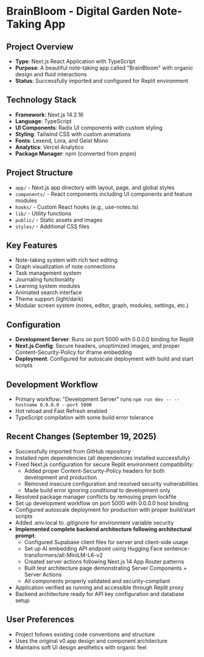 # BrainBloom - Digital Garden Note-Taking App

## Project Overview
- **Type**: Next.js React Application with TypeScript
- **Purpose**: A beautiful note-taking app called "BrainBloom" with organic design and fluid interactions
- **Status**: Successfully imported and configured for Replit environment

## Technology Stack
- **Framework**: Next.js 14.2.16
- **Language**: TypeScript
- **UI Components**: Radix UI components with custom styling
- **Styling**: Tailwind CSS with custom animations
- **Fonts**: Lexend, Lora, and Geist Mono
- **Analytics**: Vercel Analytics
- **Package Manager**: npm (converted from pnpm)

## Project Structure
- `app/` - Next.js app directory with layout, page, and global styles
- `components/` - React components including UI components and feature modules
- `hooks/` - Custom React hooks (e.g., use-notes.ts)
- `lib/` - Utility functions
- `public/` - Static assets and images
- `styles/` - Additional CSS files

## Key Features
- Note-taking system with rich text editing
- Graph visualization of note connections
- Task management system
- Journaling functionality
- Learning system modules
- Animated search interface
- Theme support (light/dark)
- Modular screen system (notes, editor, graph, modules, settings, etc.)

## Configuration
- **Development Server**: Runs on port 5000 with 0.0.0.0 binding for Replit
- **Next.js Config**: Secure headers, unoptimized images, and proper Content-Security-Policy for iframe embedding
- **Deployment**: Configured for autoscale deployment with build and start scripts

## Development Workflow
- Primary workflow: "Development Server" runs `npm run dev -- --hostname 0.0.0.0 --port 5000`
- Hot reload and Fast Refresh enabled
- TypeScript compilation with some build error tolerance

## Recent Changes (September 19, 2025)
- Successfully imported from GitHub repository
- Installed npm dependencies (all dependencies installed successfully)  
- Fixed Next.js configuration for secure Replit environment compatibility:
  - Added proper Content-Security-Policy headers for both development and production
  - Removed insecure configuration and resolved security vulnerabilities
  - Made build error ignoring conditional to development only
- Resolved package manager conflicts by removing pnpm lockfile
- Set up development workflow on port 5000 with 0.0.0.0 host binding
- Configured autoscale deployment for production with proper build/start scripts
- Added .env.local to .gitignore for environment variable security
- **Implemented complete backend architecture following architectural prompt**:
  - Configured Supabase client files for server and client-side usage
  - Set up AI embedding API endpoint using Hugging Face sentence-transformers/all-MiniLM-L6-v2
  - Created server actions following Next.js 14 App Router patterns
  - Built test architecture page demonstrating Server Components + Server Actions
  - All components properly validated and security-compliant
- Application verified as running and accessible through Replit proxy
- Backend architecture ready for API key configuration and database setup

## User Preferences
- Project follows existing code conventions and structure
- Uses the original v0.app design and component architecture
- Maintains soft UI design aesthetics with organic feel